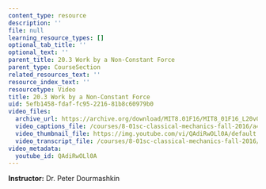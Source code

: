 ```yaml
---
content_type: resource
description: ''
file: null
learning_resource_types: []
optional_tab_title: ''
optional_text: ''
parent_title: 20.3 Work by a Non-Constant Force
parent_type: CourseSection
related_resources_text: ''
resource_index_text: ''
resourcetype: Video
title: 20.3 Work by a Non-Constant Force
uid: 5efb1458-fdaf-fc95-2216-81b8c60979b0
video_files:
  archive_url: https://archive.org/download/MIT8.01F16/MIT8_01F16_L20v03_360p.mp4
  video_captions_file: /courses/8-01sc-classical-mechanics-fall-2016/a46054475d155d3f9e4f0de1db47318e_QAdiRwOLl0A.vtt
  video_thumbnail_file: https://img.youtube.com/vi/QAdiRwOLl0A/default.jpg
  video_transcript_file: /courses/8-01sc-classical-mechanics-fall-2016/ba2e2e093c521dd5eaa513e85d6bee68_QAdiRwOLl0A.pdf
video_metadata:
  youtube_id: QAdiRwOLl0A
---
```


**Instructor:** Dr. Peter Dourmashkin